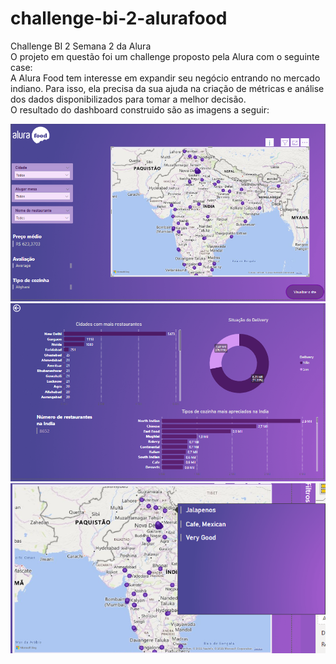 # challenge-bi-2-alurafood
Challenge BI 2 Semana 2 da Alura  
O projeto em questão foi um challenge proposto pela Alura com o seguinte case:  
A Alura Food tem interesse em expandir seu negócio entrando no mercado indiano. 
Para isso, ela precisa da sua ajuda na criação de métricas e análise dos dados disponibilizados para tomar a melhor decisão.  
O resultado do dashboard construido são as imagens a seguir:  

<img src="./Screenshot_1.png">
<img src="./Screenshot_2.png">
<img src="./Screenshot_3.png">
